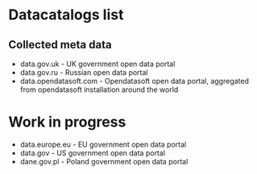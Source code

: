 # Datacatalogs list

## Collected meta data
* data.gov.uk - UK government open data portal
* data.gov.ru - Russian open data portal
* data.opendatasoft.com - Opendatasoft open data portal, aggregated from opendatasoft installation around the world

# Work in progress
* data.europe.eu - EU government open data portal
* data.gov - US government open data portal
* dane.gov.pl - Poland government open data portal


